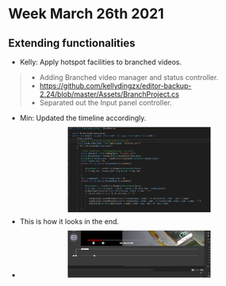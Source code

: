 # Week March 26th 2021

## Extending functionalities
- Kelly: Apply hotspot facilities to branched videos.
> - Adding Branched video manager and status controller.
> - https://github.com/kellydingzx/editor-backup-2.24/blob/master/Assets/BranchProject.cs 
> - Separated out the Input panel controller.
- Min: Updated the timeline accordingly.
<a href="/images/leen.PNG"><img src="/images/leen.PNG" style="max-width: 60%; display: block; margin: 10px auto;"></a> 
- This is how it looks in the end.
- <a href="/images/recurrr.PNG"><img src="/images/recurrr.PNG" style="max-width: 60%; display: block; margin: 10px auto;"></a> 
